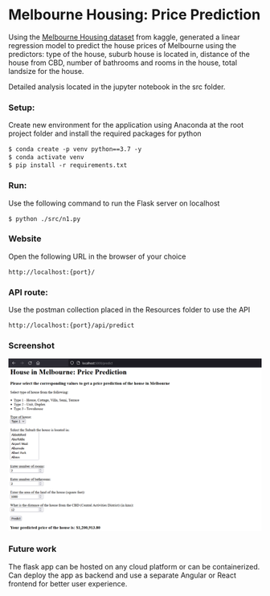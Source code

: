 # Melbourne Housing: Price Prediction

Using the [Melbourne Housing dataset](https://www.kaggle.com/datasets/dansbecker/melbourne-housing-snapshot) from kaggle, generated a linear regression model to predict the house prices of Melbourne using the predictors: type of the house, suburb house is located in, distance of the house from CBD, number of bathrooms and rooms in the house, total landsize for the house.

Detailed analysis located in the jupyter notebook in the src folder.

<!-- ### Tools Used:
1. [Github](https://github.com)
2. [VSCode](https://code.visualstudio.com)
3. [GitCLI](https://git-scm.com/downloads) -->

### Setup:
Create new environment for the application using Anaconda at the root project folder and install the required packages for python

```
$ conda create -p venv python==3.7 -y
$ conda activate venv
$ pip install -r requirements.txt
```

### Run:
Use the following command to run the Flask server on localhost

```
$ python ./src/n1.py
```

### Website
Open the following URL in the browser of your choice
```
http://localhost:{port}/
```

### API route:
Use the postman collection placed in the Resources folder to use the API
```
http://localhost:{port}/api/predict
```

### Screenshot
![Image](./Resources/melb.png)

### Future work
The flask app can be hosted on any cloud platform or can be containerized. Can deploy the app as backend and use a separate Angular or React frontend for better user experience.